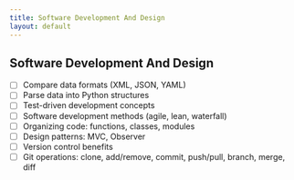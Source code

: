 ```yaml
---
title: Software Development And Design
layout: default
---
```


## Software Development And Design

- [ ] Compare data formats (XML, JSON, YAML)
- [ ] Parse data into Python structures
- [ ] Test-driven development concepts
- [ ] Software development methods (agile, lean, waterfall)
- [ ] Organizing code: functions, classes, modules
- [ ] Design patterns: MVC, Observer
- [ ] Version control benefits
- [ ] Git operations: clone, add/remove, commit, push/pull, branch, merge, diff
